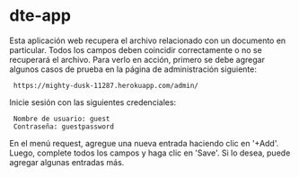 # dte-app
Esta aplicación web recupera el archivo relacionado con un documento en particular.
Todos los campos deben coincidir correctamente o no se recuperará el archivo.
Para verlo en acción, primero se debe agregar algunos casos de prueba en la página de administración siguiente:

     https://mighty-dusk-11287.herokuapp.com/admin/
     
Inicie sesión con las siguientes credenciales:

     Nombre de usuario: guest
     Contraseña: guestpassword

En el menú request, agregue una nueva entrada haciendo clic en '+Add'.
Luego, complete todos los campos y haga clic en 'Save'.
Si lo desea, puede agregar algunas entradas más.
